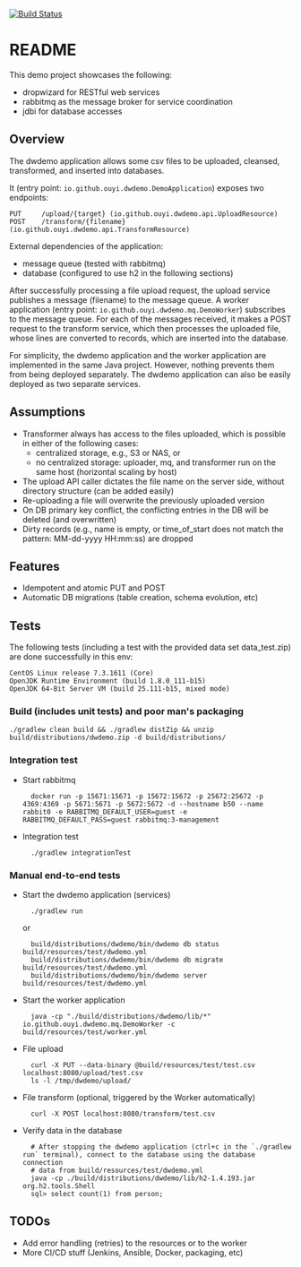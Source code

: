 
[![Build Status](https://travis-ci.org/ouyi/dwdemo.svg?branch=master)](https://travis-ci.org/ouyi/dwdemo)

# README

This demo project showcases the following:

- dropwizard for RESTful web services
- rabbitmq as the message broker for service coordination
- jdbi for database accesses

## Overview

The dwdemo application allows some csv files to be uploaded, cleansed, transformed, and inserted into databases.

It (entry point: `io.github.ouyi.dwdemo.DemoApplication`) exposes two endpoints:

    PUT     /upload/{target} (io.github.ouyi.dwdemo.api.UploadResource)
    POST    /transform/{filename} (io.github.ouyi.dwdemo.api.TransformResource)

External dependencies of the application:

- message queue (tested with rabbitmq)
- database (configured to use h2 in the following sections)

After successfully processing a file upload request, the upload service publishes a message (filename) to the message 
queue. A worker application (entry point: `io.github.ouyi.dwdemo.mq.DemoWorker`) subscribes to the message queue. For
each of the messages received, it makes a POST request to the transform service, which then processes the uploaded file, 
whose lines are converted to records, which are inserted into the database.

For simplicity, the dwdemo application and the worker application are implemented in the same Java project. However, 
nothing prevents them from being deployed separately. The dwdemo application can also be easily deployed as two 
separate services.

## Assumptions

- Transformer always has access to the files uploaded, which is possible in either of the following cases:
    - centralized storage, e.g., S3 or NAS, or
    - no centralized storage: uploader, mq, and transformer run on the same host (horizontal scaling by host)
- The upload API caller dictates the file name on the server side, without directory structure (can be added easily)
- Re-uploading a file will overwrite the previously uploaded version
- On DB primary key conflict, the conflicting entries in the DB will be deleted (and overwritten)
- Dirty records (e.g., name is empty, or time_of_start does not match the pattern: MM-dd-yyyy HH:mm:ss) are dropped

## Features

- Idempotent and atomic PUT and POST
- Automatic DB migrations (table creation, schema evolution, etc)

## Tests

The following tests (including a test with the provided data set data_test.zip) are done successfully in this env:

    CentOS Linux release 7.3.1611 (Core) 
    OpenJDK Runtime Environment (build 1.8.0_111-b15)
    OpenJDK 64-Bit Server VM (build 25.111-b15, mixed mode)

### Build (includes unit tests) and poor man's packaging

    ./gradlew clean build && ./gradlew distZip && unzip build/distributions/dwdemo.zip -d build/distributions/

### Integration test

- Start rabbitmq

        docker run -p 15671:15671 -p 15672:15672 -p 25672:25672 -p 4369:4369 -p 5671:5671 -p 5672:5672 -d --hostname b50 --name rabbit0 -e RABBITMQ_DEFAULT_USER=guest -e RABBITMQ_DEFAULT_PASS=guest rabbitmq:3-management

- Integration test

        ./gradlew integrationTest

### Manual end-to-end tests

- Start the dwdemo application (services)

        ./gradlew run
    or

        build/distributions/dwdemo/bin/dwdemo db status build/resources/test/dwdemo.yml
        build/distributions/dwdemo/bin/dwdemo db migrate build/resources/test/dwdemo.yml
        build/distributions/dwdemo/bin/dwdemo server build/resources/test/dwdemo.yml

- Start the worker application

        java -cp "./build/distributions/dwdemo/lib/*" io.github.ouyi.dwdemo.mq.DemoWorker -c build/resources/test/worker.yml

- File upload

        curl -X PUT --data-binary @build/resources/test/test.csv localhost:8080/upload/test.csv
        ls -l /tmp/dwdemo/upload/

- File transform (optional, triggered by the Worker automatically)

        curl -X POST localhost:8080/transform/test.csv

- Verify data in the database

        # After stopping the dwdemo application (ctrl+c in the `./gradlew run` terminal), connect to the database using the database connection
        # data from build/resources/test/dwdemo.yml
        java -cp ./build/distributions/dwdemo/lib/h2-1.4.193.jar org.h2.tools.Shell
        sql> select count(1) from person;

## TODOs

- Add error handling (retries) to the resources or to the worker
- More CI/CD stuff (Jenkins, Ansible, Docker, packaging, etc)
